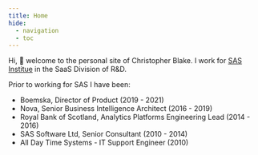```yaml
---
title: Home
hide:
  - navigation
  - toc
---
```


Hi, :wave: welcome to the personal site of Christopher Blake. I work for [SAS Institue](https://www.sas.com/) in the SaaS Division of R&D. 

<!-- I work on products such as [SAS Enterprise Session Monitor](https://www.sas.com/en_us/software/enterprise-session-monitor.html), SAS App Factory, [SAS Viya Workbench](https://www.sas.com/en_us/software/viya/workbench.html), and [SAS Energy Forecasting Cloud](https://www.sas.com/en_us/software/energy-forecasting-cloud.html). I also do Marketplace integrations, like [SAS Viya on the Azure Marketplace](https://www.sas.com/en_us/software/viya/cloud-marketplaces.html). -->

Prior to working for SAS I have been:

- Boemska, Director of Product (2019 - 2021)
- Nova, Senior Business Intelligence Architect (2016 - 2019)
- Royal Bank of Scotland, Analytics Platforms Engineering Lead (2014 - 2016)
- SAS Software Ltd, Senior Consultant (2010 - 2014)
- All Day Time Systems - IT Support Engineer (2010)